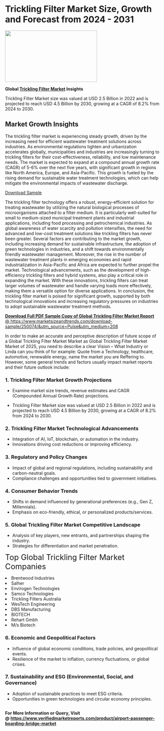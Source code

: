 <H1>Trickling Filter Market Size, Growth and Forecast from 2024 - 2031</H1><img class="aligncenter size-medium wp-image-584254" src="https://thirdeyenews.in/wp-content/uploads/2024/09/Global-Market-Research-300x168.jpeg" alt="" width="300" height="168" /><p><strong>Global&nbsp;<a href="https://www.marketsizeandtrends.com/download-sample/250074/&amp;utm_source=Pulse&amp;utm_medium=208">Trickling Filter Market</a> Insights</strong></p><p>Trickling Filter Market size was valued at USD 2.5 Billion in 2022 and is projected to reach USD 4.5 Billion by 2030, growing at a CAGR of 8.2% from 2024 to 2030.</p><p><h2>Market Growth Insights</h2> <p>The trickling filter market is experiencing steady growth, driven by the increasing need for efficient wastewater treatment solutions across industries. As environmental regulations tighten and urbanization accelerates globally, municipalities and industries are increasingly turning to trickling filters for their cost-effectiveness, reliability, and low maintenance needs. The market is expected to expand at a compound annual growth rate (CAGR) of 5-6% over the next five years, with significant growth in regions like North America, Europe, and Asia-Pacific. This growth is fueled by the rising demand for sustainable water treatment technologies, which can help mitigate the environmental impacts of wastewater discharge.</p> <p><a href="#">Download Sample</a></p> <p>The trickling filter technology offers a robust, energy-efficient solution for treating wastewater by utilizing the natural biological processes of microorganisms attached to a filter medium. It is particularly well-suited for small to medium-sized municipal treatment plants and industrial applications, including food processing and petrochemical industries. As global awareness of water scarcity and pollution intensifies, the need for advanced and low-cost treatment solutions like trickling filters has never been greater. Several factors are contributing to the market growth, including increasing demand for sustainable infrastructure, the adoption of green technologies in industries, and a shift towards environmentally friendly wastewater management. Moreover, the rise in the number of wastewater treatment plants in emerging economies and rapid industrialization in Asia-Pacific and Africa are expected to further propel the market. Technological advancements, such as the development of high-efficiency trickling filters and hybrid systems, also play a critical role in expanding the market. With these innovations, trickling filters can treat larger volumes of wastewater and handle varying loads more effectively, making them a versatile option for diverse applications. In conclusion, the trickling filter market is poised for significant growth, supported by both technological innovations and increasing regulatory pressures on industries to adopt sustainable wastewater treatment methods.</p> <p><a href="#"></p><p><span class=""><strong>Download Full PDF Sample Copy of Global Trickling Filter Market Report</strong> @ <a href="https://www.marketsizeandtrends.com/download-sample/250074/&amp;utm_source=Pulse&amp;utm_medium=208" target="_blank">https://www.marketsizeandtrends.com/download-sample/250074/&amp;utm_source=Pulse&amp;utm_medium=208</a></span></p><p>In order to make an accurate and perceptive description of future scope of a Global&nbsp;Trickling Filter Market Market as Global&nbsp;Trickling Filter Market Market of 2025, you need to describe a clear Vision &ndash; What Industry or Linda can you think of for example: Quote from a Technology, healthcare, automotive, renewable energy, name the market you are Reffering to. However, some general trends and factors usually impact market reports and their future outlook include:</p><h3>1.&nbsp;<strong>Trickling Filter Market Growth Projections</strong></h3><ul><li>Examine market size trends, revenue estimates and CAGR (Compounded Annual Growth Rate) projections.</li><li><p>Trickling Filter Market size was valued at USD 2.5 Billion in 2022 and is projected to reach USD 4.5 Billion by 2030, growing at a CAGR of 8.2% from 2024 to 2030.</p></li></ul><h3>2.&nbsp;<strong>Trickling Filter Market Technological Advancements</strong></h3><ul><li>Integration of AI, IoT, blockchain, or automation in the industry.</li><li>Innovations driving cost reductions or improving efficiency.</li></ul><h3>3.&nbsp;<strong>Regulatory and Policy Changes</strong></h3><ul><li>Impact of global and regional regulations, including sustainability and carbon-neutral goals.</li><li>Compliance challenges and opportunities tied to government initiatives.</li></ul><h3>4.&nbsp;<strong>Consumer Behavior Trends</strong></h3><ul><li>Shifts in demand influenced by generational preferences (e.g., Gen Z, Millennials).</li><li>Emphasis on eco-friendly, ethical, or personalized products/services.</li></ul><h3>5.&nbsp;<strong>Global Trickling Filter Market Competitive Landscape</strong></h3><ul><li>Analysis of key players, new entrants, and partnerships shaping the industry.</li><li>Strategies for differentiation and market penetration.</li></ul><p data-pm-slice="1 1 []"><span style="color: inherit; font-family: inherit; font-size: 25px;">Top Global Trickling Filter Market Companies</span></p><div class="" data-test-id=""><p><li>Brentwood Industries</li><li> Salher</li><li> Envirogen Technologies</li><li> Samco Technologies</li><li> Trickling Filters Australia</li><li> WesTech Engineering</li><li> DBS Manufacturing</li><li> BIOTECH</li><li> Rehart Gmbh</li><li> M/s Biotech</li></p></div><h3>6.&nbsp;<strong>Economic and Geopolitical Factors</strong></h3><ul><li>Influence of global economic conditions, trade policies, and geopolitical events.</li><li>Resilience of the market to inflation, currency fluctuations, or global crises.</li></ul><h3>7.&nbsp;<strong>Sustainability and ESG (Environmental, Social, and Governance)</strong></h3><ul><li>Adoption of sustainable practices to meet ESG criteria.</li><li>Opportunities in green technologies and circular economy principles.</li></ul><h2><strong style="font-size: 14px;">For More Information or Query, Visit @&nbsp;</strong><a style="background-color: #ffffff; font-size: 14px;" href="https://www.marketsizeandtrends.com/report/trickling-filter-market/" target="_blank">https://www.verifiedmarketreports.com/product/airport-passenger-boarding-bridge-market</a></h2>
